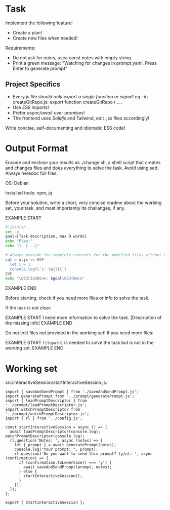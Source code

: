 # Task

Implement the following feature!

- Create a plan!
- Create new files when needed!

Requirements:

- Do not ask for notes, usea const notes with empty string
- Print a green message: &#34;Watching for changes in prompt.yaml. Press Enter to generate prompt&#34;


## Project Specifics

- Every js file should *only export a single function or signal*! eg.: in createGitRepo.js: export function createGitRepo ( ....
- Use *ES6 imports*!
- Prefer *async/await* over promises!
- The frontend uses *Solidjs* and Tailwind, edit .jsx files accordingly!

Write concise, self-documenting and idiomatic ES6 code!

# Output Format

Encode and enclose your results as ./change.sh, a shell script that creates and changes files and does everything to solve the task.
Avoid using sed. Always heredoc full files.

OS: Debian


Installed tools: npm, jq


Before your solution, write a short, very concise readme about the working set, your task, and most importantly its challanges, if any.


EXAMPLE START
```sh
#!/bin/sh
set -e
goal=[Task description, max 9 words]
echo "Plan:"
echo "1. [...]"

# Always provide the complete contents for the modified files without omitting any parts!
cat > x.js << EOF
  let i = 1
  console.log(\`i: \${i}\`)
EOF
echo "\033[32mDone: $goal\033[0m\n"
```
EXAMPLE END

Before starting, check if you need more files or info to solve the task.

If the task is not clear:

EXAMPLE START
I need more information to solve the task. [Description of the missing info]
EXAMPLE END

Do not edit files not provided in the working set!
If you need more files:

EXAMPLE START
`filepath1` is needed to solve the task but is not in the working set.
EXAMPLE END

# Working set

src/interactiveSession/startInteractiveSession.js:
```
import { saveAndSendPrompt } from './saveAndSendPrompt.js';
import generatePrompt from '../prompt/generatePrompt.js';
import { loadPromptDescriptor } from '../prompt/loadPromptDescriptor.js';
import watchPromptDescriptor from '../prompt/watchPromptDescriptor.js';
import { rl } from '../config.js';

const startInteractiveSession = async () => {
  await loadPromptDescriptor(console.log);
watchPromptDescriptor(console.log);
  rl.question('Notes: ', async (notes) => {
    let { prompt } = await generatePrompt(notes);
    console.log("Your prompt: ", prompt);
    rl.question('Do you want to send this prompt? (y/n): ', async (confirmation) => {
      if (confirmation.toLowerCase() === 'y') {
        await saveAndSendPrompt(prompt, notes);
      } else {
        startInteractiveSession();
      }
    });
  });
};

export { startInteractiveSession };

```